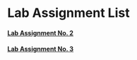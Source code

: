 # Lab Assignment List

#### [Lab Assignment No. 2](https://github.com/MaxySpark/Summer-Training/tree/master/Assignments/Lab-Assignments/Lab-Assignment-2)

#### [Lab Assignment No. 3](https://github.com/MaxySpark/Summer-Training/tree/master/Assignments/Lab-Assignments/Lab-Assignment-3)